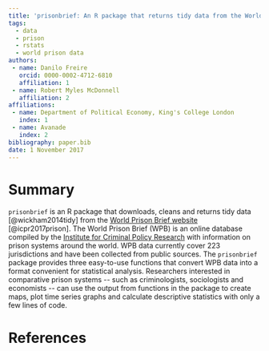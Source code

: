 ```yaml
---
title: 'prisonbrief: An R package that returns tidy data from the World Prison Brief website'
tags:
  - data
  - prison
  - rstats
  - world prison data
authors:
 - name: Danilo Freire
   orcid: 0000-0002-4712-6810
   affiliation: 1
 - name: Robert Myles McDonnell
   affiliation: 2
affiliations:
 - name: Department of Political Economy, King's College London
   index: 1
 - name: Avanade
   index: 2
bibliography: paper.bib
date: 1 November 2017
---
```


# Summary

`prisonbrief` is an R package that downloads, cleans and returns tidy data [@wickham2014tidy] from the [World Prison Brief website](http://www.prisonstudies.org/) [@icpr2017prison]. The World Prison Brief (WPB) is an online database compiled by the [Institute for Criminal Policy Research](http://www.icpr.org.uk/) with information on prison systems around the world. WPB data currently cover 223 jurisdictions and have been collected from public sources. The `prisonbrief` package provides three easy-to-use functions that convert WPB data into a format convenient for statistical analysis. Researchers interested in comparative prison systems -- such as criminologists, sociologists and economists -- can use the output from functions in the package to create maps, plot time series graphs and calculate descriptive statistics with only a few lines of code.

# References
